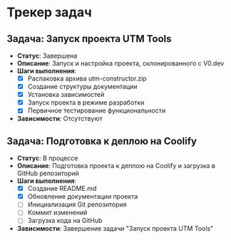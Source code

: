# Трекер задач

## Задача: Запуск проекта UTM Tools
- **Статус**: Завершена
- **Описание**: Запуск и настройка проекта, склонированного с V0.dev
- **Шаги выполнения**:
  - [x] Распаковка архива utm-constructor.zip
  - [x] Создание структуры документации
  - [x] Установка зависимостей
  - [x] Запуск проекта в режиме разработки
  - [x] Первичное тестирование функциональности
- **Зависимости**: Отсутствуют

## Задача: Подготовка к деплою на Coolify
- **Статус**: В процессе
- **Описание**: Подготовка проекта к деплою на Coolify и загрузка в GitHub репозиторий
- **Шаги выполнения**:
  - [x] Создание README.md
  - [x] Обновление документации проекта
  - [ ] Инициализация Git репозитория
  - [ ] Коммит изменений
  - [ ] Загрузка кода на GitHub
- **Зависимости**: Завершение задачи "Запуск проекта UTM Tools"
